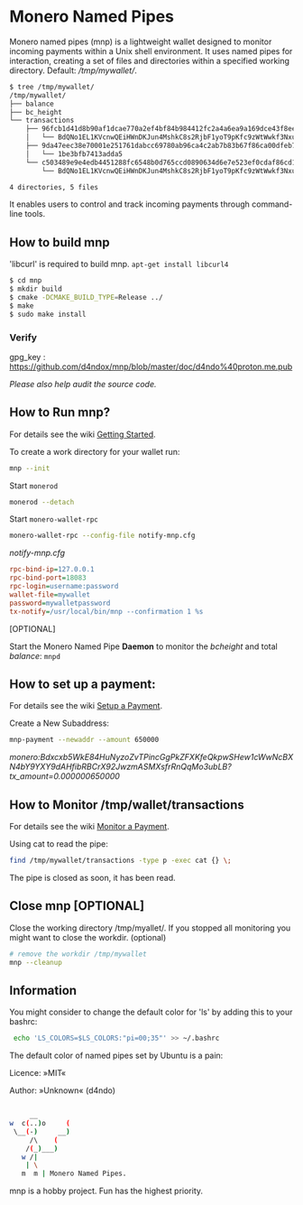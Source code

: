 # Monero Named Pipes

Monero named pipes (mnp) is a lightweight wallet designed to monitor incoming payments within a Unix shell environment. It uses named pipes for interaction, creating a set of files and directories within a specified working directory. Default: */tmp/mywallet/*.


```bash
$ tree /tmp/mywallet/
/tmp/mywallet/
├── balance
├── bc_height
└── transactions
    ├── 96fcb1d41d8b90af1dcae770a2ef4bf84b984412fc2a4a6ea9a169dce43f8ee4
    │   └── BdQNo1EL1KVcnwQEiHWnDKJun4MshkC8s2RjbF1yoT9pKfc9zWtWwkf3NxuBDfKKhkAwBJK7UPeigKmVWVaXg5iPFqLqq6A
    ├── 9da47eec38e70001e251761dabcc69780ab96ca4c2ab7b83b67f86ca00dfeb7b
    │   └── 1be3bfb7413adda5
    └── c503489e9e4edb4451288fc6548b0d765ccd0890634d6e7e523ef0cdaf86cd1e
        └── BdQNo1EL1KVcnwQEiHWnDKJun4MshkC8s2RjbF1yoT9pKfc9zWtWwkf3NxuBDfKKhkAwBJK7UPeigKmVWVaXg5iPFqLqq6A

4 directories, 5 files
```

It enables users to control and track incoming payments through command-line tools.


## How to build mnp

'libcurl' is required to build mnp. `apt-get install libcurl4`

```bash
$ cd mnp
$ mkdir build
$ cmake -DCMAKE_BUILD_TYPE=Release ../
$ make
$ sudo make install
```

### Verify

gpg_key : https://github.com/d4ndox/mnp/blob/master/doc/d4ndo%40proton.me.pub

*Please also help audit the source code.*


## How to Run mnp?

For details see the wiki [Getting Started](https://github.com/d4ndox/mnp/wiki/Getting-started).

To create a work directory for your wallet run:
```bash
mnp --init
```

Start `monerod`
```bash
monerod --detach
```

Start `monero-wallet-rpc`
```bash
monero-wallet-rpc --config-file notify-mnp.cfg
```

_notify-mnp.cfg_
```cfg
rpc-bind-ip=127.0.0.1
rpc-bind-port=18083
rpc-login=username:password
wallet-file=mywallet
password=mywalletpassword
tx-notify=/usr/local/bin/mnp --confirmation 1 %s
```

[OPTIONAL] 

Start the Monero Named Pipe **Daemon** to monitor the _bcheight_ and total _balance_: `mnpd`


## How to set up a payment:

For details see the wiki [Setup a Payment](https://github.com/d4ndox/mnp/wiki/Setup-a-payment).

Create a New Subaddress:
```bash
mnp-payment --newaddr --amount 650000
```
_monero:Bdxcxb5WkE84HuNyzoZvTPincGgPkZFXKfeQkpwSHew1cWwNcBXN4bY9YXY9dAHfibRBCrX92JwzmASMXsfrRnQqMo3ubLB?tx_amount=0.000000650000_


## How to Monitor /tmp/wallet/transactions

For details see the wiki [Monitor a Payment](https://github.com/d4ndox/mnp/wiki/Monitor-a-payment).

Using cat to read the pipe:
```bash
find /tmp/mywallet/transactions -type p -exec cat {} \;
```

The pipe is closed as soon, it has been read.


## Close mnp [OPTIONAL]

Close the working directory /tmp/myallet/. If you stopped all monitoring you might want to close the workdir. (optional)

```bash
# remove the workdir /tmp/mywallet
mnp --cleanup
```

## Information

You might consider to change the default color for 'ls' by adding this to your bashrc:
```bash
 echo 'LS_COLORS=$LS_COLORS:"pi=00;35"' >> ~/.bashrc
```
The default color of named pipes set by Ubuntu is a pain:

Licence: »MIT«

Author: »Unknown« (d4ndo)

```bash

     __
w  c(..)o     (
 \__(-)     __)
     /\    (
    /(_)___)
   w /|
    | \
   m  m | Monero Named Pipes.
```


mnp is a hobby project. Fun has the highest priority.

